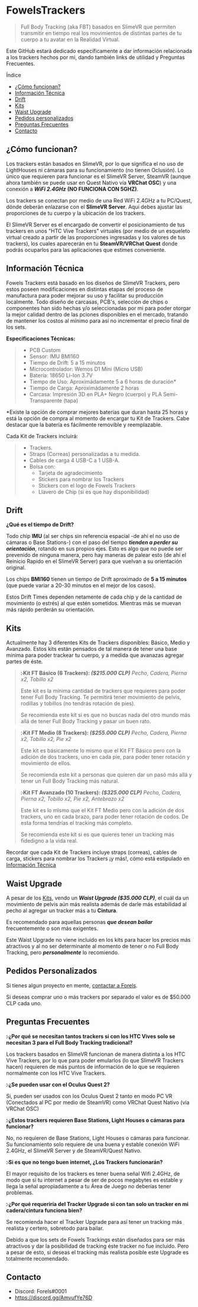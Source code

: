 # FowelsTrackers

> Full Body Tracking (aka FBT) basados en SlimeVR que permiten transmitir en tiempo real los movimientos de distintas partes de tu cuerpo a tu avatar en la Realidad Virtual.

Este GitHub estará dedicado específicamente a dar información relacionada a los trackers hechos por mi, dando también links de utilidad y Preguntas Frecuentes.

Índice
- [¿Cómo funcionan?](https://github.com/Fowels/FowelsTrackers/tree/main#c%C3%B3mo-funcionan)
- [Información Técnica](https://github.com/Fowels/FowelsTrackers/tree/main#informaci%C3%B3n-t%C3%A9cnica)
- [Drift](https://github.com/Fowels/FowelsTrackers/tree/main#drift)
- [Kits](https://github.com/Fowels/FowelsTrackers/tree/main#kits)
- [Waist Upgrade](https://github.com/Fowels/FowelsTrackers/tree/main#waist-upgrade)
- [Pedidos personalizados](https://github.com/Fowels/FowelsTrackers/tree/main#pedidos-personalizados)
- [Preguntas Frecuentes](https://github.com/Fowels/FowelsTrackers/tree/main#preguntas-frecuentes)
- [Contacto](https://github.com/Fowels/FowelsTrackers/tree/main#contacto)

## ¿Cómo funcionan?

Los trackers están basados en SlimeVR, por lo que significa el no uso de LightHouses ni cámaras para su funcionamiento (no tienen Oclusión). Lo único que requieren para funcionar es el SlimeVR Server, SteamVR (aunque ahora también se puede usar en Quest Nativo vía **VRChat OSC**) y una conexión a ***WiFi 2.4GHz*** **(NO FUNCIONA CON 5GHZ)**.

Los trackers se conectan por medio de una Red WiFi 2.4GHz a tu PC/Quest, dónde deberán enlazarse con el **SlimeVR Server**. Aquí debes ajustar las proporciones de tu cuerpo y la ubicación de los trackers.

El SlimeVR Server es el encargado de convertir el posicionamiento de tus trackers en unos "HTC Vive Trackers" virtuales (por medio de un esqueleto virtual creado a partir de las proporciones ingresadas y los valores de tus trackers), los cuales aparecerán en tu **SteamVR/VRChat Quest** donde podrás ocuparlos para las aplicaciones que estimes conveniente.


## Información Técnica

Fowels Trackers está basado en los diseños de SlimeVR Trackers, pero estos poseen modificaciones en distintas etapas del proceso de manufactura para poder mejorar su uso y facilitar su producción localmente. Todo diseño de carcasas, PCB's, selección de chips o componentes han sido hechas y/o seleccionadas por mi para poder otorgar la mejor calidad dentro de las pciones disponibles en el mercado, tratando de mantener los costos al mínimo para así no incrementar el precio final de los sets.

**Especificaciones Técnicas:**
>- PCB Custom
>- Sensor: IMU BMI160
>- Tiempo de Drift: 5 a 15 minutos
>- Microcontrolador: Wemos D1 Mini (Micro USB)
>- Batería: 18650 Li-Ion 3.7V
>- Tiempo de Uso: Aproximádamente 5 a 6 horas de duración*
>- Tiempo de Carga: Aproximádamente 2 horas
>- Carcasa: Impresión 3D en PLA+ Negro (cuerpo) y PLA Semi-Transparente (tapa)

*Existe la opción de comprar mejores baterías que duran hasta 25 horas y está la opción de compra al momento de encargar tu Kit de Trackers.
Cabe destacar que la batería es fácilmente removible y reemplazable.

Cada Kit de Trackers incluirá:

> - Trackers.
> - Straps (Correas) personalizadas a tu medida.
> - Cables de carga 4 USB-C a 1 USB-A.
> - Bolsa con:
>   - Tarjeta de agradecimiento
>   - Stickers para nombrar los Trackers
>   - Stickers con el logo de Fowels Trackers
>   - Llavero de Chip (si es que hay disponibilidad)

## Drift

**¿Qué es el tiempo de Drift?**

Todo chip **IMU** (al ser chips sin referencia espacial -de ahí el no uso de cámaras o Base Stations-) con el paso del tiempo ***tienden a perder su orientación***, rotando en sus propios ejes. Esto es algo que no puede ser prevenido de ninguna manera, pero hay maneras de palear esto (de ahí el Reinicio Rapido en el SlimeVR Server) para que vuelvan a su orientación original.

Los chips **BMI160** tienen un tiempo de Drift aproximado de **5 a 15 minutos** (que puede variar a 20-30 minutos en el mejor de los casos). 

Estos Drift Times dependen netamente de cada chip y de la cantidad de movimiento (o estrés) al que estén sometidos. Mientras más se muevan más rápido perderán su orientación.

## Kits

Actualmente hay 3 diferentes Kits de Trackers disponibles: Básico, Medio y Avanzado. Estos kits están pensados de tal manera de tener una base mínima para poder trackear tu cuerpo, y a medida que avanazas agregar partes de éste.

> **჻Kit FT Básico (6 Trackers): *($215.000 CLP)***
> *Pecho, Cadera, Pierna x2, Tobillo x2*
> 
> Este kit es la mínima cantidad de trackers que requieres para poder tener Full Body Tracking. Te permitirá tener movimiento de pelvis, rodillas y tobillos (no tendrás rotación de pies).
> 
> Se recomienda este kit si es que no buscas nada del otro mundo más allá de tener Full Body Tracking y pasar un buen rato.

> **჻Kit FT Medio (8 Trackers): *($255.000 CLP)***
> *Pecho, Cadera, Pierna x2, Tobillo x2, Pie x2*
> 
> Este kit es básicamente lo mismo que el Kit FT Básico pero con la adición de dos trackers, uno en cada pie, para poder tener rotación y movimiento de ellos.
> 
> Se recomienda este kit a personas que quieren dar un pasó más allá y tener un Full Body Tracking más natural.

> **჻Kit FT Avanzado (10 Trackers): *($325.000 CLP)***
> *Pecho, Cadera, Pierna x2, Tobillo x2, Pie x2, Antebrazo x2*
> 
> Este kit es lo mismo que el Kit FT Medio pero con la adición de dos trackers, uno en cada brazo, para poder tener rotación de codos. De esta forma tendrías el tracking más completo.
> 
> Se recomienda este kit si es que quieres tener un tracking más fidedigno a la vida real.

Recordar que cada Kit de Trackers incluye straps (correas), cables de carga, stickers para nombrar los Trackers ¡y más!, cómo está estipulado en [Información Técnica](https://github.com/Fowels/FowelsTrackers/tree/main#informaci%C3%B3n-t%C3%A9cnica)

## Waist Upgrade

A pesar de los [Kits](https://github.com/Fowels/FowelsTrackers/tree/main#kits), vendo un ***Waist Upgrade ($35.000 CLP)***, el cuál da un movimiento de pelvis aún más realista además de darle más estabilidad al pecho al agregar un tracker más a tu **Cintura**.

Es recomendado para aquellas personas ***que desean bailar*** frecuentemente o son más exigentes.

Este Waist Upgrade no viene incluido en los kits para hacer los precios más atractivos y al no ser determinante al momento de tener o no Full Body Tracking, pero ***personalmente*** lo recomiendo.

## Pedidos Personalizados

Si tienes algun proyecto en mente, [contactar a Forels](https://github.com/Fowels/FowelsTrackers/tree/main#contacto).

Si deseas comprar uno o más trackers por separado el valor es de $50.000 CLP cada uno.

## Preguntas Frecuentes

**჻¿Por qué se necesitan tantos trackers si con los HTC Vives solo se necesitan 3 para el Full Body Tracking tradicional?**

Los trackers basados en SlimeVR funcionan de manera distinta a los HTC Vive Trackers, por lo que para poder emularlos (lo que SlimeVR Trackers hacen) requieren de más puntos de información de lo que se requieren normalmente con los HTC Vive Trackers.

**჻¿Se pueden usar con el Oculus Quest 2?**

Si, pueden ser usados con los Oculus Quest 2 tanto en modo PC VR (Conectados al PC por medio de SteamVR) como VRChat Quest Nativo (vía VRChat OSC)

**჻¿Estos trackers requieren Base Stations, Light Houses o cámaras para funcionar?**

No, no requieren de Base Stations, Light Houses o cámaras para funcionar. Su funcionamiento solo requiere de una buena y estable conexión WiFi 2.4GHz, el SlimeVR Server y de SteamVR/Quest Nativo.

**჻Si es que no tengo buen internet, ¿Los Trackers funcionarán?**

El mayor requisito de los trackers es tener buena señal Wifi 2.4GHz, de modo que si tu internet a pesar de ser de pocos megabytes es estable y llega la señal apropiadamente a tu Área de Juego no deberías tener problemas.

**჻¿Por qué requeriría del Tracker Upgrade si con tan solo un tracker en mi cadera/cintura funciona bien?**

Se recomienda hacer el Tracker Upgrade para así tener un tracking más realista y certero, sobretodo para bailar.

Debido a que los sets de Fowels Trackings están diseñados para ser más atractivos y dar la posibilidad de tracking éste tracker no fue incluido. Pero a pesar de esto, si deseas el tracking más realista posible este Upgrade es totalmente recomendado.

## Contacto
- Discord: Forels#0001
- https://discord.gg/AmvufYe76D
